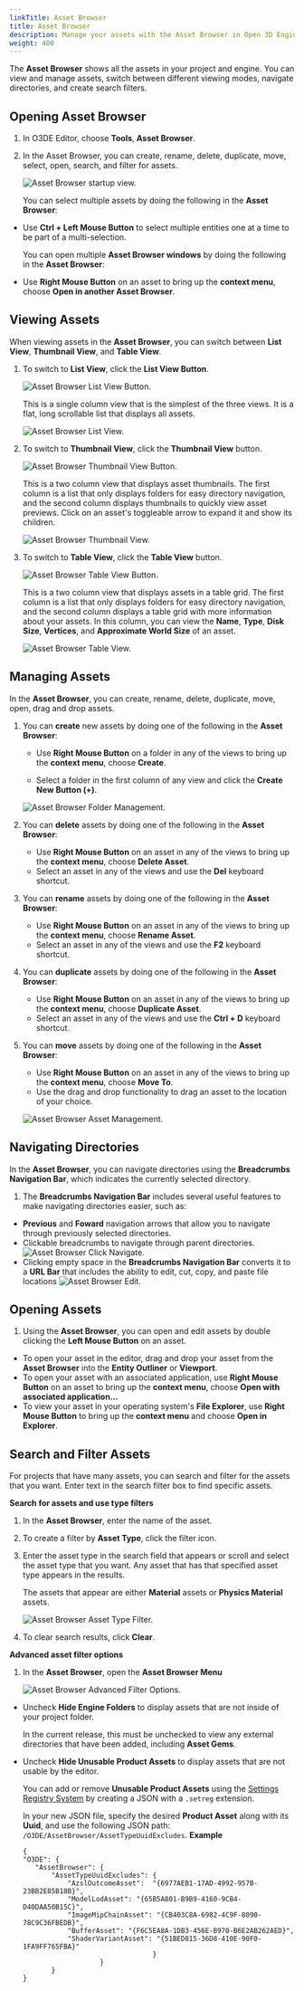 ```yaml
---
linkTitle: Asset Browser
title: Asset Browser
description: Manage your assets with the Asset Browser in Open 3D Engine (O3DE).
weight: 400
---
```


The **Asset Browser** shows all the assets in your project and engine. You can view and manage assets, switch between different viewing modes, navigate directories, and create search filters.

## Opening Asset Browser

1. In O3DE Editor, choose **Tools**, **Asset Browser**.

1. In the Asset Browser, you can create, rename, delete, duplicate, move, select, open, search, and filter for assets.

     ![Asset Browser startup view.](/images/user-guide/assetbrowser/asset-browser-welcome.png)

   You can select multiple assets by doing the following in the **Asset Browser**:

- Use **Ctrl + Left Mouse Button** to select multiple entities one at a time to be part of a multi-selection.

   You can open multiple **Asset Browser windows** by doing the following in the **Asset Browser**:

- Use **Right Mouse Button** on an asset to bring up the **context menu**, choose **Open in another Asset Browser**.

## Viewing Assets

When viewing assets in the **Asset Browser**, you can switch between **List View**, **Thumbnail View**, and **Table View**.

1. To switch to **List View**, click the **List View Button**.

     ![Asset Browser List View Button.](/images/user-guide/assetbrowser/list-view-button.png)
     
     This is a single column view that is the simplest of the three views. It is a flat, long scrollable list that displays all assets.

     ![Asset Browser List View.](/images/user-guide/assetbrowser/list-view.png)

1. To switch to **Thumbnail View**, click the **Thumbnail View** button.

    ![Asset Browser Thumbnail View Button.](/images/user-guide/assetbrowser/thumbnail-view-button.png)

    This is a two column view that displays asset thumbnails. The first column is a list that only displays folders for easy directory navigation, and the second column displays thumbnails to quickly view asset previews. Click on an asset's toggleable arrow to expand it and show its children.

    ![Asset Browser Thumbnail View.](/images/user-guide/assetbrowser/thumbnail-view.png)

1. To switch to **Table View**, click the **Table View** button.
    
    ![Asset Browser Table View Button.](/images/user-guide/assetbrowser/table-view-button.png)

    This is a two column view that displays assets in a table grid. The first column is a list that only displays folders for easy directory navigation, and the second column displays a table grid with more information about your assets. In this column, you can view the **Name**, **Type**, **Disk Size**, **Vertices**, and **Approximate World Size** of an asset.

    ![Asset Browser Table View.](/images/user-guide/assetbrowser/table-view.png)

## Managing Assets

In the **Asset Browser**, you can create, rename, delete, duplicate, move, open, drag and drop assets.

1. You can **create** new assets by doing one of the following in the **Asset Browser**:
    
    - Use **Right Mouse Button** on a folder in any of the views to bring up the **context menu**, choose **Create**.

    - Select a folder in the first column of any view and click the **Create New Button (+)**.

    ![Asset Browser Folder Management.](/images/user-guide/assetbrowser/folder-context-menu.png)

1. You can **delete** assets by doing one of the following in the **Asset Browser**:

    - Use **Right Mouse Button** on an asset in any of the views to bring up the **context menu**, choose **Delete Asset**. 
    - Select an asset in any of the views and use the **Del** keyboard shortcut.

1. You can **rename** assets by doing one of the following in the **Asset Browser**:

    - Use **Right Mouse Button** on an asset in any of the views to bring up the **context menu**, choose **Rename Asset**. 
    - Select an asset in any of the views and use the **F2** keyboard shortcut.

1. You can **duplicate** assets by doing one of the following in the **Asset Browser**:

    - Use **Right Mouse Button** on an asset in any of the views to bring up the **context menu**, choose **Duplicate Asset**. 
    - Select an asset in any of the views and use the **Ctrl + D** keyboard shortcut.

1. You can **move** assets by doing one of the following in the **Asset Browser**:

    - Use **Right Mouse Button** on an asset in any of the views to bring up the **context menu**, choose **Move To**. 
    - Use the drag and drop functionality to drag an asset to the location of your choice.

    ![Asset Browser Asset Management.](/images/user-guide/assetbrowser/asset-management.png)

## Navigating Directories

In the **Asset Browser**, you can navigate directories using the **Breadcrumbs Navigation Bar**, which indicates the currently selected directory.

1. The **Breadcrumbs Navigation Bar** includes several useful features to make navigating directories easier, such as:

- **Previous** and **Foward** navigation arrows that allow you to navigate through previously selected directories.
- Clickable breadcrumbs to navigate through parent directories.
     ![Asset Browser Click Navigate.](/images/user-guide/assetbrowser/breadcrumbs-click-navigate.png)
- Clicking empty space in the **Breadcrumbs Navigation Bar** converts it to a **URL Bar** that includes the ability to edit, cut, copy, and paste file locations
     ![Asset Browser Edit.](/images/user-guide/assetbrowser/breadcrumbs-edit.png)

## Opening Assets

1. Using the **Asset Browser**, you can open and edit assets by double clicking the **Left Mouse Button** on an asset.

- To open your asset in the editor, drag and drop your asset from the **Asset Browser** into the **Entity Outliner** or **Viewport**.
- To open your asset with an associated application, use **Right Mouse Button** on an asset to bring up the **context menu**, choose **Open with associated application...**
- To view your asset in your operating system's **File Explorer**, use **Right Mouse Button** to bring up the **context menu** and choose **Open in Explorer**.

## Search and Filter Assets

For projects that have many assets, you can search and filter for the assets that you want. Enter text in the search filter box to find specific assets.

**Search for assets and use type filters**

1. In the **Asset Browser**, enter the name of the asset.

1. To create a filter by **Asset Type**, click the filter icon.

1. Enter the asset type in the search field that appears or scroll and select the asset type that you want. Any asset that has that specified asset type appears in the results.

     The assets that appear are either **Material** assets or **Physics Material** assets.

     ![Asset Browser Asset Type Filter.](/images/user-guide/assetbrowser/asset-type-filter.png)

1. To clear search results, click **Clear**.

**Advanced asset filter options**

1. In the **Asset Browser**, open the **Asset Browser Menu**

     ![Asset Browser Advanced Filter Options.](/images/user-guide/assetbrowser/advanced-filter-options.png)

- Uncheck **Hide Engine Folders** to display assets that are not inside of your project folder.
     
     In the current release, this must be unchecked to view any external directories that have been added, including **Asset Gems**.

- Uncheck **Hide Unusable Product Assets** to display assets that are not usable by the editor.

     You can add or remove **Unusable Product Assets** using the  [Settings Registry System](/docs/user-guide/settings) by creating a JSON with a `.setreg` extension.

     In your new JSON file, specify the desired **Product Asset** along with its **Uuid**, and use the following JSON path: `/O3DE/AssetBrowser/AssetTypeUuidExcludes`. **Example**

     ```
     {
    "O3DE": {
        "AssetBrowser": {
            "AssetTypeUuidExcludes": {
                "AzslOutcomeAsset":  "{6977AEB1-17AD-4992-957B-23BB2E85B18B}",
                "ModelLodAsset": "{65B5A801-B9B9-4160-9CB4-D40DAA50B15C}",
                "ImageMipChainAsset": "{CB403C8A-6982-4C9F-8090-78C9C36FBEDB}", 
                "BufferAsset": "{F6C5EA8A-1DB3-456E-B970-B6E2AB262AED}", 
                "ShaderVariantAsset": "{51BED815-36D8-410E-90F0-1FA9FF765FBA}"
                                     }
                        }
            }
     }
     ```
